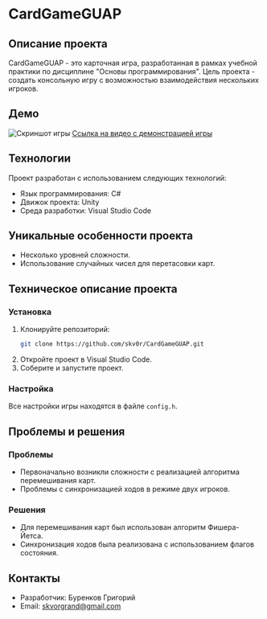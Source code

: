 # CardGameGUAP

## Описание проекта
CardGameGUAP - это карточная игра, разработанная в рамках учебной практики по дисциплине "Основы программирования". Цель проекта - создать консольную игру с возможностью взаимодействия нескольких игроков.

## Демо
![Скриншот игры](path/to/screenshot.png)
[Ссылка на видео с демонстрацией игры](https://example.com/video-demo)

## Технологии
Проект разработан с использованием следующих технологий:
- Язык программирования: C#
- Движок проекта: Unity
- Среда разработки: Visual Studio Code

## Уникальные особенности проекта
- Несколько уровней сложности.
- Использование случайных чисел для перетасовки карт.

## Техническое описание проекта
### Установка
1. Клонируйте репозиторий:
    ```sh
    git clone https://github.com/skv0r/CardGameGUAP.git
    ```
2. Откройте проект в Visual Studio Сode.
3. Соберите и запустите проект.

### Настройка
Все настройки игры находятся в файле `config.h`.


## Проблемы и решения
### Проблемы
- Первоначально возникли сложности с реализацией алгоритма перемешивания карт.
- Проблемы с синхронизацией ходов в режиме двух игроков.

### Решения
- Для перемешивания карт был использован алгоритм Фишера-Йетса.
- Синхронизация ходов была реализована с использованием флагов состояния.

## Контакты
- Разработчик: Буренков Григорий
- Email: skvorgrand@gmail.com


